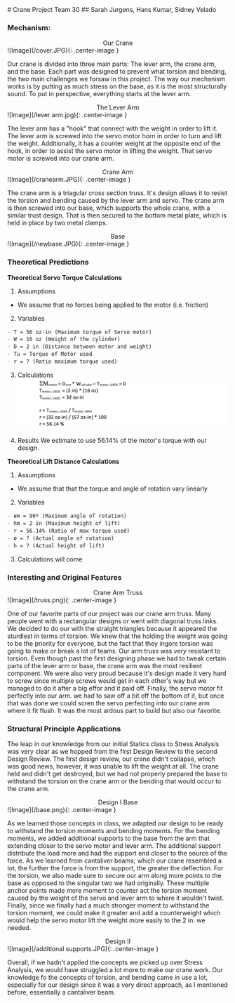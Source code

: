 <link rel="stylesheet" href="img.css">
# Crane Project Team 30
## Sarah Jurgens, Hans Kumar, Sidney Velado

### Mechanism:

<center>Our Crane</center>
![Image](/cover.JPG){: .center-image }

Our crane is divided into three main parts: The lever arm, the crane arm, and the base. Each part was designed to prevent what torsion and bending, the two main challenges we forsaw in this project. The way our mechanism works is by putting as much stress on the base, as it is the most structurally sound. To put in perspective, everything starts at the lever arm. 

<center>The Lever Arm</center>
![Image](/lever arm.jpg){: .center-image }

The lever arm has a "hook" that connect with the weight in order to lift it. The lever arm is screwed into the servo motor horn in order to turn and lift the weight. Additionally, it has a counter weight at the opposite end of the hook, in order to assist the servo motor in lifting the weight. That servo motor is screwed into our crane arm. 

<center>Crane Arm</center>
![Image](/cranearm.JPG){: .center-image }

The crane arm is a triagular cross section truss. It's design allows it to resist the torsion and bending caused by the lever arm and servo. The crane arm is then screwed into our base, which supports the whole crane, with a similar trust design. That is then secured to the bottom metal plate, which is held in place by two metal clamps. 

<center>Base</center>
![Image](/newbase.JPG){: .center-image }

### Theoretical Predictions

**Theoretical Servo Torque Calculations**

 1. Assumptions
 - We assume that no forces being applied to the motor (i.e. friction)


 2. Variables
```markdown
- T = 56 oz-in (Maximum torque of Servo motor)
- W = 16 oz (Weight of the cylinder)
- D = 2 in (Distance between motor and weight)
- Tu = Torque of Motor used
- r = ? (Ratio maximum torque used)
```
 3. Calculations
![Image](/calcServo.png)

 4. Results
 We estimate to use 56.14% of the motor's torque with our design. 
 
**Theoretical Lift Distance Calculations**

 1. Assumptions
 - We assume that that the torque and angle of rotation vary linearly
 
 2. Variables 
```markdown
- øm = 90º (Maximum angle of rotation)
- hm = 2 in (Maximum height of lift)
- r = 56.14% (Ratio of max torque used)
- ø = ? (Actual angle of rotation)
- h = ? (Actual height of lift)
```
 3. Calculations
 will come

### Interesting and Original Features
<center>Crane Arm Truss</center>
![Image](/truss.png){: .center-image }

One of our favorite parts of our project was our crane arm truss. Many people went with a rectangular designs or went with diagonal truss links. We decided to do our with the straight triangles because it appeared the sturdiest in terms of torsion. We knew that the holding the weight was going to be the priority for everyone, but the fact that they ingore torsion was going to make or break a lot of teams. Our arm truss was *very* resistant to torsion. Even though past the first designing phase we had to tweak certain parts of the lever arm or base, the crane arm was the most resilient component. We were also very proud because it's design made it very hard to screw since multiple screws would get in each other's way but we managed to do it after a big effor and it paid off. Finally, the servo motor fit perfectly into our arm. we had to saw off a bit off the bottom of it, but once that was done we could scren the servo perfecting into our crane arm where it fit flush. It was the most ardous part to build but also our favorite. 

### Structural Principle Applications
The leap in our knowledge from our initial Statics class to Stress Analysis was very clear as we hopped from the first Design Review to the second Design Review. The first design review, our crane didn't collapse, which was good news, however, it was unable to lift the weight at all. The crane held and didn't get destroyed, but we had not properly prepared the base to withstand the torsion on the crane arm or the bending that would occur to the crane arm. 

<center>Design I Base</center>
![Image](/base.png){: .center-image }

As we learned those concepts in class, we adapted our design to be ready to withstand the torsion moments and bending moments. For the bending moments, we added additional supports to the base from the arm that extending closer to the servo motor and lever arm. The additional support distribute the load more and had the support end closer to the source of the force. As we learned from cantaliver beams; which our crane resembled a lot, the further the force is from the support, the greater the deflection. For the torsion, we also made sure to secure our arm along more points to the base as opposed to the singular two we had originally. These multiple anchor points made more moment to counter act the torsion moment caused by the weight of the servo and lever arm to where it wouldn't twist. Finally, since we finally had a much stronger moment to withstand the torsion moment, we could make it greater and add a counterweight which would help the servo motor lift the weight more easily to the 2 in. we needed. 

<center>Design II</center>
![Image](/additional supports.JPG){: .center-image }

Overall, if we hadn't applied the concepts we picked up over Stress Analysis, we would have struggled a lot more to make our crane work. Our knowledge fo the concepts of torsion, and bending came in use a lot, especially for our design since it was a very direct approach, as I mentioned before, essentially a cantaliver beam. 
